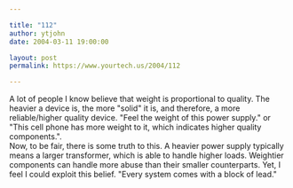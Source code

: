 ```yaml
---

title: "112"
author: ytjohn
date: 2004-03-11 19:00:00

layout: post
permalink: https://www.yourtech.us/2004/112

---
```

A lot of people I know believe that weight is proportional to quality.  The heavier a device is, the more "solid" it is, and therefore, a more reliable/higher quality device.  "Feel the weight of this power supply." or "This cell phone has more weight to it, which indicates higher quality components.".  <br />
Now, to be fair, there is some truth to this.  A heavier power supply typically means a larger transformer, which is able to handle higher loads.  Weightier components can handle more abuse than their smaller counterparts.  Yet, I feel I could exploit this belief.  "Every system comes with a block of lead."
